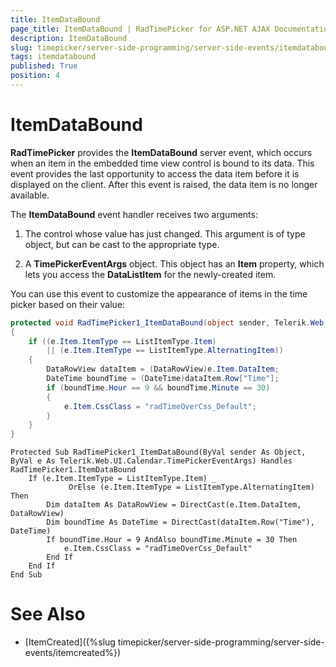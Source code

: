 ```yaml
---
title: ItemDataBound
page_title: ItemDataBound | RadTimePicker for ASP.NET AJAX Documentation
description: ItemDataBound
slug: timepicker/server-side-programming/server-side-events/itemdatabound
tags: itemdatabound
published: True
position: 4
---
```


# ItemDataBound



**RadTimePicker** provides the **ItemDataBound** server event, which occurs when an item in the embedded time view control is bound to its data. This event provides the last opportunity to access the data item before it is displayed on the client. After this event is raised, the data item is no longer available.

The **ItemDataBound** event handler receives two arguments:

1. The control whose value has just changed. This argument is of type object, but can be cast to the appropriate type.

2. A **TimePickerEventArgs** object. This object has an **Item** property, which lets you access the **DataListItem** for the newly-created item.

You can use this event to customize the appearance of items in the time picker based on their value:



````C#
protected void RadTimePicker1_ItemDataBound(object sender, Telerik.Web.UI.Calendar.TimePickerEventArgs e)
{
    if ((e.Item.ItemType == ListItemType.Item)
        || (e.Item.ItemType == ListItemType.AlternatingItem))
    {
        DataRowView dataItem = (DataRowView)e.Item.DataItem;
        DateTime boundTime = (DateTime)dataItem.Row["Time"];
        if (boundTime.Hour == 9 && boundTime.Minute == 30)
        {
            e.Item.CssClass = "radTimeOverCss_Default";
        }
    }
}  			
````
````VB.NET
Protected Sub RadTimePicker1_ItemDataBound(ByVal sender As Object, ByVal e As Telerik.Web.UI.Calendar.TimePickerEventArgs) Handles RadTimePicker1.ItemDataBound
    If (e.Item.ItemType = ListItemType.Item) _
             OrElse (e.Item.ItemType = ListItemType.AlternatingItem) Then
        Dim dataItem As DataRowView = DirectCast(e.Item.DataItem, DataRowView)
        Dim boundTime As DateTime = DirectCast(dataItem.Row("Time"), DateTime)
        If boundTime.Hour = 9 AndAlso boundTime.Minute = 30 Then
            e.Item.CssClass = "radTimeOverCss_Default"
        End If
    End If
End Sub
````


# See Also

 * [ItemCreated]({%slug timepicker/server-side-programming/server-side-events/itemcreated%})
